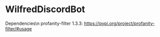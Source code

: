 # WilfredDiscordBot

Dependencies\n
profanity-filter 1.3.3: https://pypi.org/project/profanity-filter/#usage
